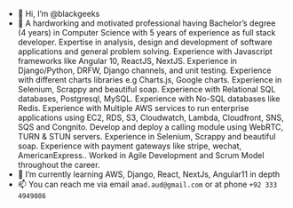 - 👋 Hi, I’m @blackgeeks
- 👀 A hardworking and motivated professional having Bachelor’s degree (4 years) in
Computer Science with 5 years of experience as full stack developer.
  Expertise in analysis, design and development of software applications and general problem solving.
  Experience with Javascript frameworks like Angular 10, ReactJS, NextJS.
  Experience in Django/Python, DRFW, Django channels, and unit testing.
  Experience with different charts libraries e.g Charts.js, Google charts.
  Experience in Selenium, Scrappy and beautiful soap.
  Experience with Relational SQL databases, Postgresql, MySQL.
  Experience with No-SQL databases like Redis.
  Experience with Multiple AWS services to run enterprise applications using EC2, RDS, S3, Cloudwatch, Lambda, Cloudfront, SNS, SQS and Congnito.
  Develop and deploy a calling module using WebRTC, TURN & STUN servers.
  Experience in Selenium, Scrappy and beautiful soap.
  Experience with payment gateways like stripe, wechat, AmericanExpress..
  Worked in Agile Development and Scrum Model throughout the career.
- 🌱 I’m currently learning AWS, Django, React, NextJs, Angular11 in depth
- 📫 You can reach me via email `amad.aud@gmail.com` or at phone `+92 333 4949086`



